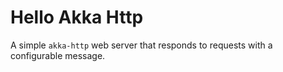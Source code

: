 # Hello Akka Http

A simple `akka-http` web server that responds to requests with a configurable message.